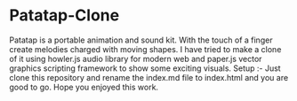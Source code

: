 # Patatap-Clone
Patatap is a portable animation and sound kit. With the touch of a finger create melodies charged with moving shapes.
I have tried to make a clone of it using howler.js audio library for modern web and paper.js vector graphics scripting framework to show some exciting visuals.
Setup :-
Just clone this repository and rename the index.md file to index.html and you are good to go.
Hope you enjoyed this work.

